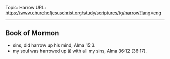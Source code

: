 Topic: Harrow
URL: https://www.churchofjesuschrist.org/study/scriptures/tg/harrow?lang=eng

---

## Book of Mormon

- sins, did harrow up his mind, Alma 15:3.
- my soul was harrowed up â¦ with all my sins, Alma 36:12 (36:17).

